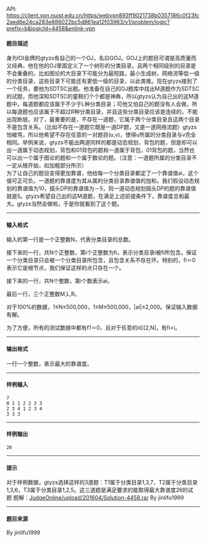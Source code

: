 API: https://client.vpn.nuist.edu.cn/https/webvpn893ff9021738b0357186c0f23fc2aed6e24ca283e886022bc5d861ea12f03963/v1/problem/logic?prefix=b&logicId=4458&enlink-vpn

#### 题目描述

身为IOI金牌的gtyzs有自己的一个OJ，名曰GOJ。GOJ上的题目可谓是高质量而又经典，他在他的OJ里面定义了一个树形的分类目录，且两个相同级别的目录是不会重叠的。比如图论的大目录下可能分为最短路，最小生成树，网络流等低一级的分类目录，这些目录下可能还有更低一级的目录，以此类推。现在gtyzs接到了一个任务，要他为SDTSC出题。他准备在自己的OJ题库中找出M道题作为SDTSC的试题，而他深知SDTSC的童鞋们个个都是神犇，所以gtyzs认为自己出的这M道题中，每道题都应该属于不少于L种分类目录；可他又怕自己的题没有人会做，所以每道题也应该属于不超过R种分类目录，并且这些分类目录应该是连续的，不能出现断层。对了，最重要的是，不存在一道题，它属于两个分类目录且这两个目录不是包含关系。（比如不存在一道题它既是一道DP题，又是一道网络流题）gtyzs怕被骂，所以他希望不存在任意的一对题目(u,v)，使得u所属的分类目录与v完全相同。举例来说，gtyzs不能出两道同样的都是动态规划，背包的题，但是却可以出一道属于动态规划，背包和01背包的题和一道属于背包，01背包的题，当然也可以出一个属于图论的题和一个属于数论的题。（注意：一道题所属的分类目录不一定从根开始，如加粗部分所示）  
为了让自己的题目变得更加靠谱，他给每一个分类目录都定了一个靠谱值ai，这个值可正可负。一道题的靠谱度为其从属的分类目录靠谱值的加和。我们假设动态规划的靠谱值为10，插头DP的靠谱值为－5，则一道动态规划插头DP的题的靠谱值就是5。gtyzs希望自己出的这M道题，在满足上述前提条件下，靠谱度总和最大。gtyzs当然会做啦，于是你就看到了这个题。

---

#### 输入格式

输入的第一行是一个正整数N，代表分类目录的总数。

接下来的一行，共N个正整数，第i个正整数为fi，表示分类目录i被fi所包含。保证一个分类目录只会被一个分类目录所包含，且包含关系不存在环。特别的，fi＝0表示它是根节点，我们保证这样的点只存在一个。

接下来的一行，共N个整数，第i个数表示ai。

最后一行，三个正整数M,L,R。

对于100%的数据，1≤N≤500,000，1≤M≤500,000，|ai|≤2,000。保证输入数据有解。

为了方便，所有的测试数据中都有f1＝0，且对于任意的i∈\[2,N\]，有fi<i。

---

#### 输出格式

一行一个整数，表示最大的靠谱度。

---

#### 样例输入
```
7
0 1 1 2 2 3 3
2 3 4 1 2 3 4
3 3 3
```

---

#### 样例输出
```
26
```

---

#### 提示

对于样例数据，gtyzs选择这样的3道题：T1属于分类目录1,3,7，T2属于分类目录1,3,6，T3属于分类目录1,2,5。这三道题是满足要求的能取得最大靠谱度26的试题 题解：[JudgeOnline/upload/201604/Solution-4458.rar](/JudgeOnline/upload/201604/Solution-4458.rar) By jinlifu1999

---

#### 题目来源

By jinlifu1999